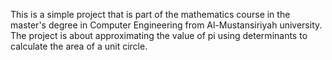 This is a simple project that is part of the mathematics course in the master's degree in Computer Engineering from Al-Mustansiriyah university. The project is about approximating the value of pi using determinants to calculate the area of a unit circle.
